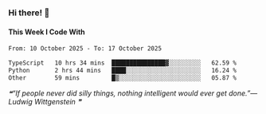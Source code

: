 ### Hi there! 👋

#### This Week I Code With
<!--START_SECTION:waka-->

```txt
From: 10 October 2025 - To: 17 October 2025

TypeScript   10 hrs 34 mins  ███████████████▓░░░░░░░░░   62.59 %
Python       2 hrs 44 mins   ████░░░░░░░░░░░░░░░░░░░░░   16.24 %
Other        59 mins         █▒░░░░░░░░░░░░░░░░░░░░░░░   05.87 %
```

<!--END_SECTION:waka-->

<!--STARTS_HERE_QUOTE_README-->
<i>❝“If people never did silly things, nothing intelligent would ever get done.”— Ludwig Wittgenstein   ❞</i>
<!--ENDS_HERE_QUOTE_README-->
